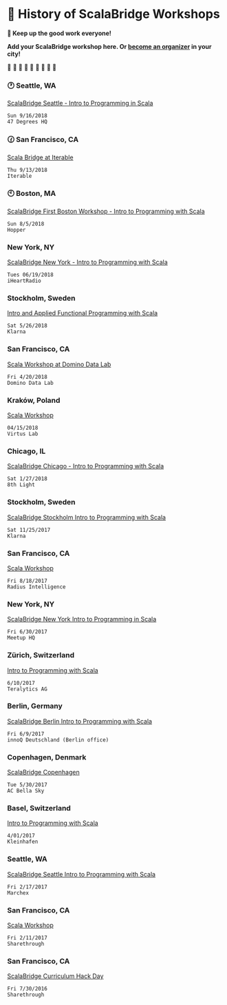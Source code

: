 # :scroll: History of ScalaBridge Workshops

**:bouquet: Keep up the good work everyone!**

**Add your ScalaBridge workshop here. Or [become an organizer](./README.md) in your city!**




:paw_prints: :paw_prints: :paw_prints: :paw_prints: :paw_prints: :paw_prints: :paw_prints: :paw_prints: :paw_prints:


### :clock1: Seattle, WA
[ScalaBridge Seattle - Intro to Programming in Scala](https://www.bridgetroll.org/events/440)
```text
Sun 9/16/2018
47 Degrees HQ
```

### :clock130: San Francisco, CA
[Scala Bridge at Iterable](https://www.bridgetroll.org/events/440)
```text
Thu 9/13/2018
Iterable
```

### :clock10: Boston, MA
[ScalaBridge First Boston Workshop - Intro to Programming with Scala](https://www.bridgetroll.org/events/438)
```text
Sun 8/5/2018
Hopper
```

### New York, NY
[ScalaBridge New York - Intro to Programming with Scala](https://www.bridgetroll.org/events/430)
```text
Tues 06/19/2018
iHeartRadio
```

### Stockholm, Sweden
[Intro and Applied Functional Programming with Scala](https://www.bridgetroll.org/events/433)
```text
Sat 5/26/2018
Klarna
```

### San Francisco, CA
[Scala Workshop at Domino Data Lab](https://www.bridgetroll.org/events/388)
```text
Fri 4/20/2018
Domino Data Lab
```


### Kraków, Poland
[Scala Workshop](https://www.meetup.com/Krakow-Scala-User-Group/events/249387632/)
```text
04/15/2018
Virtus Lab
```


### Chicago, IL
[ScalaBridge Chicago - Intro to Programming with Scala](https://www.bridgetroll.org/events/375)
```text
Sat 1/27/2018
8th Light
````

### Stockholm, Sweden
[ScalaBridge Stockholm Intro to Programming with Scala](https://www.bridgetroll.org/events/370)
```text
Sat 11/25/2017
Klarna
```


### San Francisco, CA
[Scala Workshop](https://www.bridgetroll.org/events/366)
```text
Fri 8/18/2017
Radius Intelligence
```


### New York, NY
[ScalaBridge New York Intro to Programming in Scala](https://www.bridgetroll.org/events/359)
```text
Fri 6/30/2017
Meetup HQ
```

### Zürich, Switzerland
[Intro to Programming with Scala](https://www.meetup.com/ScalaBridge-Switzerland/events/240556629/)
```text
6/10/2017
Teralytics AG
```


### Berlin, Germany
[ScalaBridge Berlin Intro to Programming with Scala](https://www.bridgetroll.org/events/349)
```text
Fri 6/9/2017
innoQ Deutschland (Berlin office)
```


### Copenhagen, Denmark
[ScalaBridge Copenhagen](https://www.bridgetroll.org/events/354)
```text
Tue 5/30/2017
AC Bella Sky
```


### Basel, Switzerland
[Intro to Programming with Scala](https://www.meetup.com/ScalaBridge-Switzerland/events/238438857/)
```text
4/01/2017
Kleinhafen
```


### Seattle, WA
[ScalaBridge Seattle Intro to Programming with Scala](https://www.bridgetroll.org/events/334)
```text
Fri 2/17/2017
Marchex
```


### San Francisco, CA
[Scala Workshop](https://www.bridgetroll.org/events/333)
```text
Fri 2/11/2017
Sharethrough
```


### San Francisco, CA
[ScalaBridge Curriculum Hack Day](https://www.eventbrite.com/e/scalabridge-curriculum-hack-day-tickets-6131325961)
```text
Fri 7/30/2016
Sharethrough
```
